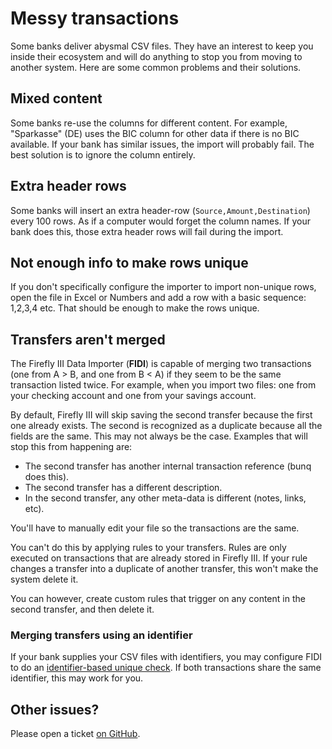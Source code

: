 # Messy transactions

Some banks deliver abysmal CSV files. They have an interest to keep you inside their ecosystem and will do anything to stop you from moving to another system. Here are some common problems and their solutions.

## Mixed content

Some banks re-use the columns for different content. For example, "Sparkasse" (DE) uses the BIC column for other data if there is no BIC available. If your bank has similar issues, the import will probably fail. The best solution is to ignore the column entirely.

## Extra header rows

Some banks will insert an extra header-row (`Source,Amount,Destination`) every 100 rows. As if a computer would forget the column names. If your bank does this, those extra header rows will fail during the import.

## Not enough info to make rows unique

If you don't specifically configure the importer to import non-unique rows, open the file in Excel or Numbers and add a row with a basic sequence: 1,2,3,4 etc. That should be enough to make the rows unique.

## Transfers aren't merged

The Firefly III Data Importer (**FIDI**) is capable of merging two transactions (one from A > B, and one from B < A) if they seem to be the same transaction listed twice. For example, when you import two files: one from your checking account and one from your savings account.

By default, Firefly III will skip saving the second transfer because the first one already exists. The second is recognized as a duplicate because all the fields are the same. This may not always be the case. Examples that will stop this from happening are:

- The second transfer has another internal transaction reference (bunq does this).
- The second transfer has a different description.
- In the second transfer, any other meta-data is different (notes, links, etc).

You'll have to manually edit your file so the transactions are the same.

You can't do this by applying rules to your transfers. Rules are only executed on transactions that are already stored in Firefly III. If your rule changes a transfer into a duplicate of another transfer, this won't make the system delete it.

You can however, create custom rules that trigger on any content in the second transfer, and then delete it.

### Merging transfers using an identifier

If your bank supplies your CSV files with identifiers, you may configure FIDI to do an [identifier-based unique check](../how-to-use/configure-import.md). If both transactions share the same identifier, this may work for you.

## Other issues?

Please open a ticket [on GitHub](https://github.com/firefly-iii/firefly-iii/).
